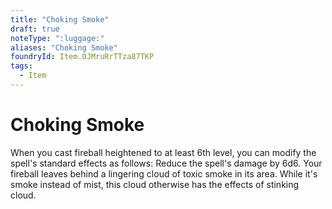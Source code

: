 ```yaml
---
title: "Choking Smoke"
draft: true
noteType: ":luggage:"
aliases: "Choking Smoke"
foundryId: Item.OJMruRrTTza87TKP
tags:
  - Item
---
```


# Choking Smoke

When you cast fireball heightened to at least 6th level, you can modify the spell's standard effects as follows: Reduce the spell's damage by 6d6. Your fireball leaves behind a lingering cloud of toxic smoke in its area. While it's smoke instead of mist, this cloud otherwise has the effects of stinking cloud.
